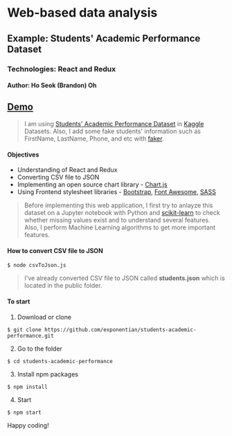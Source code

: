 # Web-based data analysis
## Example: Students' Academic Performance Dataset
### Technologies: React and Redux
#### Author: Ho Seok (Brandon) Oh

## [Demo](https://students-performance-hoseokoh.herokuapp.com/)

> I am using [Students' Academic Performance Dataset](https://www.kaggle.com/aljarah/xAPI-Edu-Data) in [Kaggle](https://www.kaggle.com/) Datasets. Also, I add some fake students' information such as FirstName, LastName, Phone, and etc with [faker](https://github.com/marak/Faker.js/).


#### Objectives
- Understanding of React and Redux
- Converting CSV file to JSON
- Implementing an open source chart library - [Chart.js](https://www.chartjs.org/)
- Using Frontend stylesheet libraries - [Bootstrap](https://react-bootstrap.github.io/), [Font Awesome](https://fontawesome.com/), [SASS](https://github.com/michaelwayman/node-sass-chokidar#readme)


> Before implementing this web application, I first try to anlayze this dataset on a Jupyter notebook with Python and [scikit-learn](https://scikit-learn.org/stable/) to check whether missing values exist and to understand several features. Also, I perform Machine Learning algorithms to get more important features.


#### How to convert CSV file to JSON
```
$ node csvToJson.js
```

> I've already converted CSV file to JSON called **students.json** which is located in the public folder.


#### To start

1. Download or clone

```
$ git clone https://github.com/exponentian/students-academic-performance.git
```

2. Go to the folder

```
$ cd students-academic-performance
```

3. Install npm packages

```
$ npm install
```

4. Start

```
$ npm start
```


Happy coding!